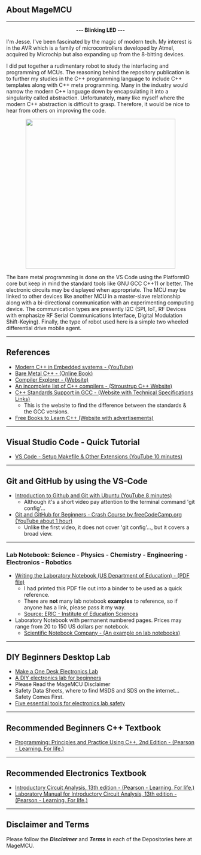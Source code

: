 
## About MageMCU

<hr>

<p align="center">
	<strong>--- Blinking LED ---</strong>
</p>

I'm Jesse. I've been fascinated by the magic of modern tech. My interest is in the AVR which is a family of microcontrollers developed by Atmel, acquired by Microchip but also expanding up from the 8-bitting devices.

I did put together a rudimentary robot to study the interfacing and programming of MCUs. The reasoning behind the repository publication is to further my studies in the C++ programming language to include C++ templates along with C++ meta programming. Many in the industry would narrow the modern C++ language down by encapsulating it into a singularity called abstraction. Unfortunately, many like myself where the modern C++ abstraction is difficult to grasp. Therefore, it would be nice to hear from others on improving the code. 

<p align="center">
	<img src="https://user-images.githubusercontent.com/87388066/192183593-076dc5a1-4fb2-4893-b88e-f223ffb8636a.jpg" width="400" />
</p>

The bare metal programming is done on the VS Code using the PlatformIO core but keep in mind the standard tools like GNU GCC C++11 or better. The electronic circuits may be displayed when appropriate. The MCU may be linked to other devices like another MCU in a master-slave relationship along with a bi-directional communication with an experimenting computing device. The communication types are presently I2C (SPI, IoT, RF Devices with emphasize RF Serial Communications Interface, Digital Modulation Shift-Keying). Finally, the type of robot used here is a simple two wheeled differential drive mobile agent.

<hr>

## References

- [Modern C++ in Embedded systems - (YouTube)](https://www.youtube.com/watch?v=1l2g2dAobXA)
- [Bare Metal C++ - (Online Book)](https://alex-robenko.gitbook.io/bare_metal_cpp/)
- [Compiler Explorer - (Website)](https://godbolt.org/)
- [An incomplete list of C++ compilers - (Stroustrup C++ Website)](https://stroustrup.com/compilers.html)
- [C++ Standards Support in GCC - (Website with Technical Specifications Links)](https://gcc.gnu.org/projects/cxx-status.html)
  - This is the website to find the difference between the standards & the GCC versions.
- [Free Books to Learn C++ (Website with advertisements)](https://www.linuxlinks.com/excellent-free-books-learn-c-plus-plus/)

<hr>

## Visual Studio Code - Quick Tutorial

- [VS Code - Setup Makefile & Other Extensions (YouTube 10 minutes)](https://www.youtube.com/watch?v=whQQF4kVjPY)

<hr>

## Git and GitHub by using the VS-Code

- [Introduction to Github and Git with Ubuntu (YouTube 8 minutes)](https://www.youtube.com/watch?v=_kAV059yZ_s)
  - Although it's a short video pay attention to the terminal command 'git config'...
- [Git and GitHub for Beginners - Crash Course by freeCodeCamp.org (YouTube about 1 hour)](https://www.youtube.com/watch?v=RGOj5yH7evk)
  - Unlike the first video, it does not cover 'git config'..., but it covers a broad view.

<hr>

### Lab Notebook: Science - Physics - Chemistry - Engineering - Electronics - Robotics

- [Writing the Laboratory Notebook (US Department of Education) - (PDF file)](https://files.eric.ed.gov/fulltext/ED344734.pdf)
     - I had printed this PDF file out into a binder to be used as a quick reference.
     - There are **not** many lab notebook **examples** to reference, so if anyone has a link, please pass it my way.
     - [Source: ERIC - Institute of Education Sciences](https://ed.gov)
- Laboratory Notebook with permanent numbered pages. Prices may range from 20 to 150 US dollars per notebook.
   - [Scientific Notebook Company - (An example on lab notebooks)](https://snco.com)

<hr>

## DIY Beginners Desktop Lab

- [Make a One Desk Electronics Lab](https://www.instructables.com/Make-a-One-Desk-Electronics-Lab-in-a-Small-Place-f/)
- [A DIY electronics lab for beginners](https://thesmarthomejourney.com/2020/10/12/diy-electronics-lab-desk/)
- Please Read the MageMCU Disclaimer
- Safety Data Sheets, where to find MSDS and SDS on the internet... Safety Comes First.
- [Five essential tools for electronics lab safety](https://www.arrow.com/en/research-and-events/articles/five-essential-safety-products-for-every-electronics-lab)

<hr>

## Recommended Beginners C++ Textbook

- [Programming: Principles and Practice Using C++, 2nd Edition - (Pearson - Learning. For life.)](https://www.pearson.com/us/higher-education/program/Stroustrup-Programming-Principles-and-Practice-Using-C-2nd-Edition/PGM270453.html)

<hr>

## Recommended Electronics Textbook

- [Introductory Circuit Analysis, 13th edition - (Pearson - Learning. For life.)](https://www.pearson.com/store/p/introductory-circuit-analysis/P100001202025/9780133923605)
- [Laboratory Manual for Introductory Circuit Analysis, 13th edition - (Pearson - Learning. For life.)](https://www.pearson.com/store/p/introductory-circuit-analysis/P100001202025/9780133923780?tab=overview)

<hr>

## Disclaimer and Terms

Please follow the ***Disclaimer*** and ***Terms*** in each of the Depositories here at MageMCU.

